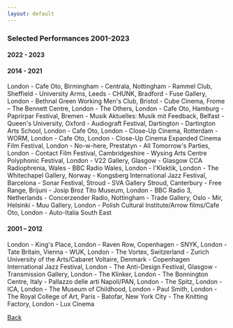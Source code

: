```yaml
---
layout: default
---
```

### Selected Performances 2001-2023

#### 2022 - 2023



#### 2014 - 2021

London - Cafe Oto, Birmingham - Centrala, Nottingham - Rammel Club, Sheffield - University Arms, Leeds - CHUNK, Bradford - Fuse Gallery, London - Bethnal Green Working Men's Club, Bristol - Cube Cinema, Frome – The Bennett Centre, London - The Others, London - Cafe Oto, Hamburg - Paprirpar Festival, Bremen - Musik Aktuelles: Musik mit Feedback, Belfast - Queen's University, Oxford - Audiograft Festival, Dartington - Dartington Arts School, London - Cafe Oto, London - Close-Up
Cinema, Rotterdam - WORM, London - Cafe Oto, London - Close-Up Cinema Expanded Cinema Film Festival, London - No-w-here, Prestatyn - All Tomorrow's Parties, London - Contact Film Festival, Cambridgeshire - Wysing Arts Centre Polyphonic Festival, London - V22 Gallery, Glasgow - Glasgow CCA Radiophrenia, Wales - BBC Radio Wales,
London - I'Klektik, London - The Whitechapel Gallery, Norway - Kongsberg International Jazz Festival, Barcelona - Sonar Festival, Stroud - SVA Gallery Stroud, Canterbury - Free Range, Brijuni - Josip Broz Tito Museum, London - BBC Radio 3, Netherlands - Concerzender Radio, Nottingham - Trade Gallery, Oslo - Mir, Helsinki - Muu Gallery, London - Polish Cultural Institute/Arrow films/Cafe Oto, London - Auto-Italia South East

#### 2001 – 2012

London - King's Place, London - Raven Row, Copenhagen - SNYK, London - Tate Britain, Vienna - WUK, London - The Vortex, Switzerland - Zurich University of the Arts/Cabaret Voltaire, Denmark - Copenhagen International Jazz Festival, London - The Anti-Design Festival, Glasgow - Transmission Gallery, London - The Klinker, London - The Bonnington Centre, Italy - Pallazzo delle arti Napoli/PAN, London - The Spitz, London - ICA, London - The Museum of Childhood, London - Paul Smith, London - The Royal College of Art, Paris - Batofar, New York City - The Knitting Factory, London - Lux Cinema

[Back](index.html)
